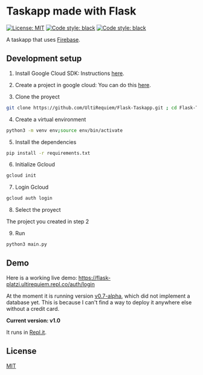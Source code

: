 # Taskapp made with Flask

<p>
<a href="https://github.com/UltiRequiem/Flask-Taskapp/blob/main/LICENSE"><img alt="License: MIT" src="https://black.readthedocs.io/en/stable/_static/license.svg"></a>
<a href="https://github.com/UltiRequiem/Flask-Taskapp"><img alt="Code style: black" src="https://img.shields.io/badge/code%20style-black-000000.svg"></a>
<a href="https://github.com/UltiRequiem/Flask-Taskapp"><img alt="Code style: black" src="https://img.shields.io/tokei/lines/github.com/UltiRequiem/Flask-Taskapp?color=blue&label=Total%20Lines"></a>
</p>

A taskapp that uses [Firebase](https://firebase.google.com).

## Development setup

1. Install Google Cloud SDK: Instructions [here](https://cloud.google.com/sdk/docs/install).

2. Create a project in google cloud: You can do this [here](https://console.cloud.google.com/projectcreate).

3. Clone the proyect

```bash
git clone https://github.com/UltiRequiem/Flask-Taskapp.git ; cd Flask-Taskapp
```

4. Create a virtual environment

```bash
python3 -m venv env;source env/bin/activate
```

5. Install the dependencies

```bash
pip install -r requirements.txt
```

6. Initialize Gcloud

```bash
gcloud init
```

7. Login Gcloud

```bash
gcloud auth login
```

8. Select the proyect

The project you created in step 2

9. Run

```bash
python3 main.py
```

## Demo

Here is a working live demo: https://flask-platzi.ultirequiem.repl.co/auth/login

At the moment it is running version [v0.7-alpha](https://github.com/UltiRequiem/Flask-Taskapp/releases/tag/v0.7-alpha), which did not implement a database yet.
This is because I can't find a way to deploy it anywhere else without a credit card.

**Current version: v1.0**

It runs in [Repl.it](https://repl.it).

## License

[MIT](./LICENSE)
